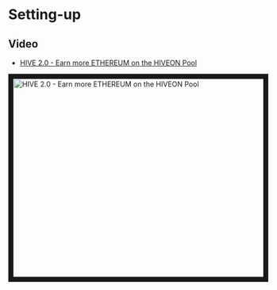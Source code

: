 # Setting-up

## Video
- <a href="https://www.youtube.com/watch?v=IHbpypI_0fM">HIVE 2.0 - Earn more ETHEREUM on the HIVEON Pool</a>

<a href="http://www.youtube.com/watch?feature=player_embedded&v=IHbpypI_0fM
" target="_blank"><img src="http://img.youtube.com/vi/IHbpypI_0fM/0.jpg"
alt="HIVE 2.0 - Earn more ETHEREUM on the HIVEON Pool" width="630" height="400" border="10" /></a>
